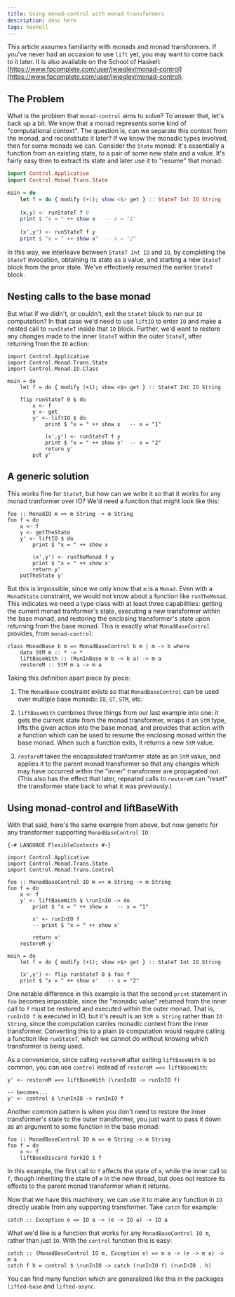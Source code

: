 ```yaml
---
title: Using monad-control with monad transformers
description: desc here
tags: haskell
---
```


This article assumes familiarity with monads and monad transformers.  If
you've never had an occasion to use `lift` yet, you may want to come back to
it later.  It is also available on the School of Haskell: [https://www.fpcomplete.com/user/jwiegley/monad-control](https://www.fpcomplete.com/user/jwiegley/monad-control).

## The Problem

What is the problem that `monad-control` aims to solve?  To answer that, let's
back up a bit.  We know that a monad represents some kind of "computational
context".  The question is, can we separate this context from the monad, and
reconstitute it later?  If we know the monadic types involved, then for some
monads we can.  Consider the `State` monad: it's essentially a function from
an existing state, to a pair of some new state and a value.  It's fairly easy
then to extract its state and later use it to "resume" that monad:

``` haskell
import Control.Applicative
import Control.Monad.Trans.State

main = do
    let f = do { modify (+1); show <$> get } :: StateT Int IO String
    
    (x,y) <- runStateT f 0
    print $ "x = " ++ show x   -- x = "1"
    
    (x',y') <- runStateT f y
    print $ "x = " ++ show x'  -- x = "2"
```

In this way, we interleave between `StateT Int IO` and `IO`, by completing the
`StateT` invocation, obtaining its state as a value, and starting a new
`StateT` block from the prior state.  We've effectively resumed the earlier
`StateT` block.

## Nesting calls to the base monad

But what if we didn't, or couldn't, exit the `StateT` block to run our `IO`
computation?  In that case we'd need to use `liftIO` to enter `IO` and make a
nested call to `runStateT` inside that `IO` block.  Further, we'd want to
restore any changes made to the inner `StateT` within the outer `StateT`,
after returning from the `IO` action:

    import Control.Applicative
    import Control.Monad.Trans.State
    import Control.Monad.IO.Class
    
    main = do
        let f = do { modify (+1); show <$> get } :: StateT Int IO String
    
        flip runStateT 0 $ do
            x <- f
            y <- get
            y' <- liftIO $ do
                print $ "x = " ++ show x   -- x = "1"
    
                (x',y') <- runStateT f y
                print $ "x = " ++ show x'  -- x = "2"
                return y'
            put y'

## A generic solution

This works fine for `StateT`, but how can we write it so that it works for any
monad tranformer over IO?  We'd need a function that might look like this:

    foo :: MonadIO m => m String -> m String
    foo f = do
        x <- f
        y <- getTheState
        y' <- liftIO $ do
            print $ "x = " ++ show x
    
            (x',y') <- runTheMonad f y
            print $ "x = " ++ show x'
            return y'
        putTheState y'

But this is impossible, since we only know that `m` is a `Monad`.  Even with a
`MonadState` constraint, we would not know about a function like
`runTheMonad`.  This indicates we need a type class with at least three
capabilities: getting the current monad tranformer's state, executing a new
transformer within the base monad, and restoring the enclosing transformer's
state upon returning from the base monad.  This is exactly what
`MonadBaseControl` provides, from `monad-control`:

    class MonadBase b m => MonadBaseControl b m | m -> b where
        data StM m :: * -> *
        liftBaseWith :: (RunInBase m b -> b a) -> m a
        restoreM :: StM m a -> m a

Taking this definition apart piece by piece:

1. The `MonadBase` constraint exists so that `MonadBaseControl` can be used
   over multiple base monads: `IO`, `ST`, `STM`, etc.

2. `liftBaseWith` combines three things from our last example into one: it
   gets the current state from the monad transformer, wraps it an `StM` type,
   lifts the given action into the base monad, and provides that action with a
   function which can be used to resume the enclosing monad within the base
   monad.  When such a function exits, it returns a new `StM` value.
   
3. `restoreM` takes the encapsulated tranformer state as an `StM` value, and
   applies it to the parent monad transformer so that any changes which may
   have occurred within the "inner" transformer are propagated out.  (This
   also has the effect that later, repeated calls to `restoreM` can "reset"
   the transformer state back to what it was previously.)

## Using monad-control and liftBaseWith

With that said, here's the same example from above, but now generic for any
transformer supporting `MonadBaseControl IO`:

    {-# LANGUAGE FlexibleContexts #-}
    
    import Control.Applicative
    import Control.Monad.Trans.State
    import Control.Monad.Trans.Control
    
    foo :: MonadBaseControl IO m => m String -> m String
    foo f = do
        x <- f
        y' <- liftBaseWith $ \runInIO -> do
            print $ "x = " ++ show x   -- x = "1"
    
            x' <- runInIO f
            -- print $ "x = " ++ show x'
    
            return x'
        restoreM y'
    
    main = do
        let f = do { modify (+1); show <$> get } :: StateT Int IO String
    
        (x',y') <- flip runStateT 0 $ foo f
        print $ "x = " ++ show x'   -- x = "2"

One notable difference in this example is that the second `print` statement in
`foo` becomes impossible, since the "monadic value" returned from the inner
call to `f` must be restored and executed within the outer monad.  That is,
`runInIO f` is executed in IO, but it's result is an `StM m String` rather
than `IO String`, since the computation carries monadic context from the inner
transformer.  Converting this to a plain `IO` computation would require
calling a function like `runStateT`, which we cannot do without knowing which
transformer is being used.

As a convenience, since calling `restoreM` after exiting `liftBaseWith` is so
common, you can use `control` instead of `restoreM =<< liftBaseWith`:

    y' <- restoreM =<< liftBaseWith (\runInIO -> runInIO f)

    -- becomes...
    y' <- control $ \runInIO -> runInIO f

Another common pattern is when you don't need to restore the inner
transformer's state to the outer transformer, you just want to pass it down as
an argument to some function in the base monad:

    foo :: MonadBaseControl IO m => m String -> m String
    foo f = do
        x <- f
        liftBaseDiscard forkIO $ f

In this example, the first call to `f` affects the state of `m`, while the
inner call to `f`, though inheriting the state of `m` in the new thread, but
does not restore its effects to the parent monad transformer when it returns.

Now that we have this machinery, we can use it to make any function in `IO`
directly usable from any supporting transformer.  Take `catch` for example:

    catch :: Exception e => IO a -> (e -> IO a) -> IO a

What we'd like is a function that works for any `MonadBaseControl IO m`,
rather than just `IO`.  With the `control` function this is easy:

    catch :: (MonadBaseControl IO m, Exception e) => m a -> (e -> m a) -> m a
    catch f h = control $ \runInIO -> catch (runInIO f) (runInIO . h)

You can find many function which are generalized like this in the packages
`lifted-base` and `lifted-async`.

